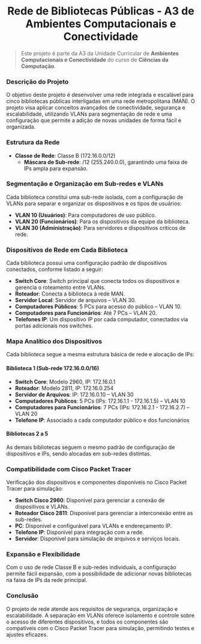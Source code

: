 <h1 align='center'>Rede de Bibliotecas Públicas - A3 de Ambientes Computacionais e Conectividade</h1>

> Este projeto é parte da A3 da Unidade Curricular de **Ambientes Computacionais e Conectividade** do curso de **Ciências da Computação**.

### Descrição do Projeto

O objetivo deste projeto é desenvolver uma rede integrada e escalável para cinco bibliotecas públicas interligadas em uma rede metropolitana (MAN). O projeto visa aplicar conceitos avançados de conectividade, segurança e escalabilidade, utilizando VLANs para segmentação de rede e uma configuração que permite a adição de novas unidades de forma fácil e organizada.

### Estrutura da Rede

- **Classe de Rede**: Classe B (172.16.0.0/12)
  - **Máscara de Sub-rede**: /12 (255.240.0.0), garantindo uma faixa de IPs ampla para expansão.

### Segmentação e Organização em Sub-redes e VLANs

Cada biblioteca constitui uma sub-rede isolada, com a configuração de VLANs para separar e organizar os dispositivos e os tipos de usuários:

- **VLAN 10 (Usuários)**: Para computadores de uso público.
- **VLAN 20 (Funcionários)**: Para os dispositivos da equipe da biblioteca.
- **VLAN 30 (Administração)**: Para servidores e dispositivos críticos de rede.

### Dispositivos de Rede em Cada Biblioteca

Cada biblioteca possui uma configuração padrão de dispositivos conectados, conforme listado a seguir:

- **Switch Core**: Switch principal que conecta todos os dispositivos e gerencia o roteamento entre VLANs.
- **Roteador**: Conecta a biblioteca à rede MAN.
- **Servidor Local**: Servidor de arquivos – VLAN 30.
- **Computadores Públicos**: 5 PCs para acesso do público – VLAN 10.
- **Computadores para Funcionários**: Até 7 PCs – VLAN 20.
- **Telefones IP**: Um dispositivo IP por cada computador, conectados via portas adicionais nos switches.

### Mapa Analítico dos Dispositivos

Cada biblioteca segue a mesma estrutura básica de rede e alocação de IPs:

#### Biblioteca 1 (Sub-rede 172.16.0.0/16)
- **Switch Core**: Modelo 2960, IP: 172.16.0.1
- **Roteador**: Modelo 2811, IP: 172.16.0.254
- **Servidor de Arquivos**: IP: 172.16.0.10 – VLAN 30
- **Computadores Públicos**: 5 PCs (IPs: 172.16.1.1 - 172.16.1.5) – VLAN 10
- **Computadores para Funcionários**: 7 PCs (IPs: 172.16.2.1 - 172.16.2.7) – VLAN 20
- **Telefone IP**: Associado a cada computador público e dos funcionários

#### Bibliotecas 2 a 5

As demais bibliotecas seguem o mesmo padrão de configuração de dispositivos e IPs, sendo alocadas em sub-redes distintas.

### Compatibilidade com Cisco Packet Tracer

Verificação dos dispositivos e componentes disponíveis no Cisco Packet Tracer para simulação:

- **Switch Cisco 2960**: Disponível para gerenciar a conexão de dispositivos e VLANs.
- **Roteador Cisco 2811**: Disponível para gerenciar a interconexão entre as sub-redes.
- **PC**: Disponível e configurável para VLANs e endereçamento IP.
- **Telefone IP**: Disponível para integração com a rede.
- **Servidor**: Disponível para simulação de arquivos e serviços locais.

### Expansão e Flexibilidade

Com o uso de rede Classe B e sub-redes individuais, a configuração permite fácil expansão, com a possibilidade de adicionar novas bibliotecas na faixa de IPs da rede principal.

### Conclusão

O projeto de rede atende aos requisitos de segurança, organização e escalabilidade. A separação em VLANs oferece isolamento e controle sobre o acesso de diferentes dispositivos, e todos os componentes são compatíveis com o Cisco Packet Tracer para simulação, permitindo testes e ajustes eficazes.
